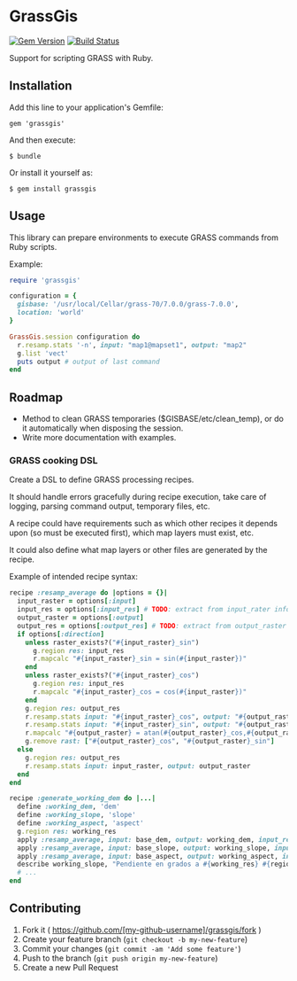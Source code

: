 # GrassGis

[![Gem Version](https://badge.fury.io/rb/grassgis.svg)](http://badge.fury.io/rb/grassgis)
[![Build Status](https://travis-ci.org/jgoizueta/grassgis.svg)](https://travis-ci.org/jgoizueta/grassgis)

Support for scripting GRASS with Ruby.

## Installation

Add this line to your application's Gemfile:

    gem 'grassgis'

And then execute:

    $ bundle

Or install it yourself as:

    $ gem install grassgis

## Usage

This library can prepare environments to execute GRASS commands
from Ruby scripts.

Example:

```ruby
require 'grassgis'

configuration = {
  gisbase: '/usr/local/Cellar/grass-70/7.0.0/grass-7.0.0',
  location: 'world'
}

GrassGis.session configuration do
  r.resamp.stats '-n', input: "map1@mapset1", output: "map2"
  g.list 'vect'
  puts output # output of last command
end
```

## Roadmap

* Method to clean GRASS temporaries ($GISBASE/etc/clean_temp), or do
  it automatically when disposing the session.
* Write more documentation with examples.

### GRASS cooking DSL

Create a DSL to define GRASS processing recipes.

It should handle errors gracefully during recipe execution,
take care of logging, parsing command output, temporary files, etc.

A recipe could have requirements such as which other recipes it depends
upon (so must be executed first), which map layers must exist, etc.

It could also define what map layers or other files are generated by the
recipe.

Example of intended recipe syntax:

```ruby
recipe :resamp_average do |options = {}|
  input_raster = options[:input]
  input_res = options[:input_res] # TODO: extract from input_rater info
  output_raster = options[:output]
  output_res = options[:output_res] # TODO: extract from output_raster info
  if options[:direction]
    unless raster_exists?("#{input_raster}_sin")
      g.region res: input_res
      r.mapcalc "#{input_raster}_sin = sin(#{input_raster})"
    end
    unless raster_exists?("#{input_raster}_cos")
      g.region res: input_res
      r.mapcalc "#{input_raster}_cos = cos(#{input_raster})"
    end
    g.region res: output_res
    r.resamp.stats input: "#{input_raster}_cos", output: "#{output_raster}_cos"
    r.resamp.stats input: "#{input_raster}_sin", output: "#{output_raster}_sin"
    r.mapcalc "#{output_raster} = atan(#{output_raster}_cos,#{output_raster}_sin)"
    g.remove rast: ["#{output_raster}_cos", "#{output_raster}_sin"]
  else
    g.region res: output_res
    r.resamp.stats input: input_raster, output: output_raster
  end
end

recipe :generate_working_dem do |...|
  define :working_dem, 'dem'
  define :working_slope, 'slope'
  define :working_aspect, 'aspect'
  g.region res: working_res
  apply :resamp_average, input: base_dem, output: working_dem, input_res: base_dem_res, output_res: working_res
  apply :resamp_average, input: base_slope, output: working_slope, input_res: base_dem_res, output_res: working_res
  apply :resamp_average, input: base_aspect, output: working_aspect, input_res: base_dem_res, output_res: working_res, direction: true
  describe working_slope, "Pendiente en grados a #{working_res} #{region_units}"
  # ...
end
```

## Contributing

1. Fork it ( https://github.com/[my-github-username]/grassgis/fork )
2. Create your feature branch (`git checkout -b my-new-feature`)
3. Commit your changes (`git commit -am 'Add some feature'`)
4. Push to the branch (`git push origin my-new-feature`)
5. Create a new Pull Request
